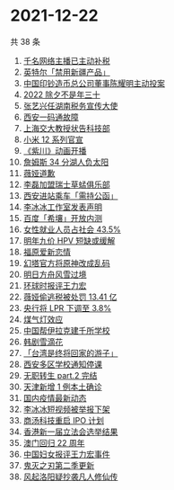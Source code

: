 # 2021-12-22

共 38 条

<!-- BEGIN ZHIHUSEARCH -->
<!-- 最后更新时间 Wed Dec 22 2021 18:13:09 GMT+0800 (China Standard Time) -->
1. [千名网络主播已主动补税](https://www.zhihu.com/search?q=主播补税)
1. [英特尔「禁用新疆产品」](https://www.zhihu.com/search?q=英特尔)
1. [中国印钞造币总公司董事陈耀明主动投案](https://www.zhihu.com/search?q=陈耀明)
1. [2022 除夕不是年三十](https://www.zhihu.com/search?q=2022年三十)
1. [张艺兴任湖南税务宣传大使](https://www.zhihu.com/search?q=张艺兴)
1. [西安一码通故障](https://www.zhihu.com/search?q=西安一码通)
1. [上海交大教授状告科技部](https://www.zhihu.com/search?q=上海交大教授)
1. [小米 12 系列官宣](https://www.zhihu.com/search?q=小米12)
1. [《紫川》动画开播](https://www.zhihu.com/search?q=紫川)
1. [詹姆斯 34 分湖人负太阳](https://www.zhihu.com/search?q=湖人)
1. [薇娅道歉](https://www.zhihu.com/search?q=薇娅道歉)
1. [李磊加盟瑞士草蜢俱乐部](https://www.zhihu.com/search?q=李磊)
1. [西安进站乘车「需持公函」](https://www.zhihu.com/search?q=西安火车站)
1. [李冰冰工作室发表声明](https://www.zhihu.com/search?q=李冰冰)
1. [百度「希壤」开放内测](https://www.zhihu.com/search?q=希壤)
1. [女性就业人员占社会 43.5%](https://www.zhihu.com/search?q=女性就业比重)
1. [明年九价 HPV 短缺或缓解](https://www.zhihu.com/search?q=九价)
1. [福原爱新恋情](https://www.zhihu.com/search?q=福原爱)
1. [幻塔官方将原神改成乱码](https://www.zhihu.com/search?q=原神)
1. [明日方舟风雪过境](https://www.zhihu.com/search?q=明日方舟)
1. [环球时报评王力宏](https://www.zhihu.com/search?q=环球时报评王力宏)
1. [薇娅偷逃税被处罚 13.41 亿](https://www.zhihu.com/search?q=薇娅)
1. [央行将 LPR 下调至 3.8%](https://www.zhihu.com/search?q=LPR下调)
1. [煤气灯效应](https://www.zhihu.com/search?q=煤气灯效应)
1. [中国帮伊拉克建千所学校](https://www.zhihu.com/search?q=伊拉克学校)
1. [韩剧雪滴花](https://www.zhihu.com/search?q=雪滴花)
1. [「台湾是终将回家的游子」](https://www.zhihu.com/search?q=台湾)
1. [西安多区学校通知停课](https://www.zhihu.com/search?q=西安疫情)
1. [无职转生 part.2 完结](https://www.zhihu.com/search?q=无职转生)
1. [天津新增 1 例本土确诊](https://www.zhihu.com/search?q=天津疫情)
1. [国内疫情最新动态](https://www.zhihu.com/search?q=疫情)
1. [李冰冰短视频被举报下架](https://www.zhihu.com/search?q=李冰冰短视频)
1. [商汤科技重启 IPO 计划](https://www.zhihu.com/search?q=商汤科技)
1. [香港新一届立法会选举结果](https://www.zhihu.com/search?q=香港立法会)
1. [澳门回归 22 周年](https://www.zhihu.com/search?q=澳门回归)
1. [中国妇女报评王力宏事件](https://www.zhihu.com/search?q=王力宏事件)
1. [鬼灭之刃第二季更新](https://www.zhihu.com/search?q=鬼灭之刃)
1. [风起洛阳疑抄袭凡人修仙传](https://www.zhihu.com/search?q=风起洛阳抄袭)
<!-- END ZHIHUSEARCH -->
